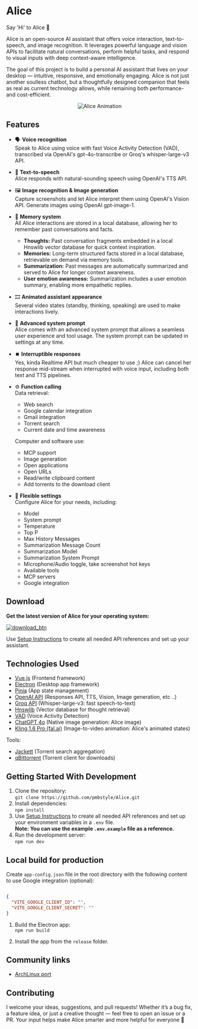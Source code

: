 # Alice

Say 'Hi' to Alice 👋

Alice is an open-source AI assistant that offers voice interaction, text-to-speech, and image recognition. It leverages powerful language and vision APIs to facilitate natural conversations, perform helpful tasks, and respond to visual inputs with deep context-aware intelligence.

The goal of this project is to build a personal AI assistant that lives on your desktop — intuitive, responsive, and emotionally engaging. Alice is not just another soulless chatbot, but a thoughtfully designed companion that feels as real as current technology allows, while remaining both performance- and cost-efficient.

<p align="center">
  <img src="https://github.com/pmbstyle/Alice/blob/main/animation.gif?raw=true" alt="Alice Animation">
</p>

## Features

- 🗣️ **Voice recognition**  
  Speak to Alice using voice with fast Voice Activity Detection (VAD), transcribed via OpenAI's gpt-4o-transcribe or Groq's whisper-large-v3 API.

- 💬 **Text-to-speech**  
  Alice responds with natural-sounding speech using OpenAI's TTS API.

- 🖼️ **Image recognition & Image generation**  
  Capture screenshots and let Alice interpret them using OpenAI's Vision API. Generate images using OpenAI gpt-image-1.

- 📝 **Memory system**  
  All Alice interactions are stored in a local database, allowing her to remember past conversations and facts.  
  - **Thoughts:** Past conversation fragments embedded in a local Hnswlib vector database for quick context inspiration.  
  - **Memories:** Long-term structured facts stored in a local database, retrievable on demand via memory tools.  
  - **Summarization:** Past messages are automatically summarized and served to Alice for longer context awareness.
  - **User emotion awareness:** Summarization includes a user emotion summary, enabling more empathetic replies.

- 🎞️ **Animated assistant appearance**  
  Several video states (standby, thinking, speaking) are used to make interactions lively.

- 🪪 **Advanced system prompt**  
  Alice comes with an advanced system prompt that allows a seamless user experience and tool usage. The system prompt can be updated in settings at any time.

- ⏹️ **Interruptible responses**  
  Yes, kinda Realtime API but much cheaper to use ;) Alice can cancel her response mid-stream when interrupted with voice input, including both text and TTS pipelines.

- ⚙️ **Function calling**  
  Data retrieval:  
  - Web search  
  - Google calendar integration  
  - Gmail integration  
  - Torrent search  
  - Current date and time awareness  

  Computer and software use:  
  - MCP support  
  - Image generation  
  - Open applications  
  - Open URLs  
  - Read/write clipboard content  
  - Add torrents to the download client

- 📃 **Flexible settings**  
  Configure Alice for your needs, including:  
  - Model  
  - System prompt  
  - Temperature  
  - Top P  
  - Max History Messages  
  - Summarization Message Count  
  - Summarization Model  
  - Summarization System Prompt  
  - Microphone/Audio toggle, take screenshot hot keys  
  - Available tools  
  - MCP servers  
  - Google integration

## Download

**Get the latest version of Alice for your operating system:**

[![download_btn](https://github.com/user-attachments/assets/3790ee40-2bb5-4d5c-abb8-ed9f8d37a228)](https://github.com/pmbstyle/Alice/releases/latest)

Use [Setup Instructions](https://github.com/pmbstyle/Alice/blob/main/docs/setupInstructions.md) to create all needed API references and set up your assistant.

## Technologies Used

- [Vue.js](https://vuejs.org/) (Frontend framework)
- [Electron](https://www.electronjs.org/) (Desktop app framework)
- [Pinia](https://pinia.vuejs.org/) (App state management)
- [OpenAI API](https://platform.openai.com/docs/api-reference/introduction) (Responses API, TTS, Vision, Image generation, etc ..)
- [Groq API](https://console.groq.com/) (Whisper-large-v3: fast speech-to-text)
- [Hnswlib](https://github.com/nmslib/hnswlib) (Vector database for thought retrieval)
- [VAD](https://github.com/ricky0123/vad) (Voice Activity Detection)
- [ChatGPT 4o](https://chat.openai.com) (Native image generation: Alice image)
- [Kling 1.6 Pro (fal.ai)](https://fal.ai/) (Image-to-video animation: Alice's animated states)

Tools:

- [Jackett](https://github.com/Jackett/Jackett) (Torrent search aggregation)
- [qBittorrent](https://www.qbittorrent.org/) (Torrent client for downloads)

## Getting Started With Development

1. Clone the repository:  
   `git clone https://github.com/pmbstyle/Alice.git`
2. Install dependencies:  
   `npm install`
3. Use [Setup Instructions](https://github.com/pmbstyle/Alice/blob/main/docs/setupInstructions.md) to create all needed API references and set up your environment variables in a `.env` file.  
   **Note: You can use the example `.env.example` file as a reference.**
4. Run the development server:  
   `npm run dev`

## Local build for production

Create `app-config.json` file in the root directory with the following content to use Google integration (optional):

```json

{
  "VITE_GOOGLE_CLIENT_ID": "",
  "VITE_GOOGLE_CLIENT_SECRET": ""
}

```

1. Build the Electron app:  
   `npm run build`

2. Install the app from the `release` folder.


## Community links
- [ArchLinux port](https://aur.archlinux.org/packages/alice-ai-app-bin)

## Contributing
I welcome your ideas, suggestions, and pull requests!
Whether it’s a bug fix, a feature idea, or just a creative thought — feel free to open an issue or a PR.
Your input helps make Alice smarter and more helpful for everyone 💚

